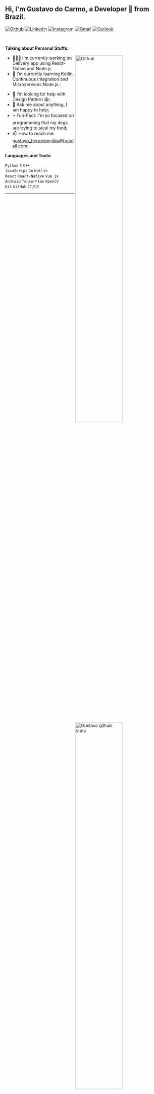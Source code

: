 <!-- Your title -->
## Hi, I'm Gustavo do Carmo, a Developer 🚀 from Brazil.

<!-- Your badges
You can use the website to generate badges: https://shields.io/
-->

[![Github](https://img.shields.io/badge/-Github-000?style=flat&logo=Github&logoColor=white)](https://github.com/gustavocarmoh)
[![Linkedin](https://img.shields.io/badge/-LinkedIn-blue?style=flat&logo=Linkedin&logoColor=white)](https://www.linkedin.com/in/gustavocamoh/)
[![Instagram](https://img.shields.io/badge/-Instagram-c13584?style=flat&labelColor=c13584&logo=instagram&logoColor=white)](https://www.instagram.com/gustavocarmoh/)
[![Gmail](https://img.shields.io/badge/-Gmail-c14438?style=flat&logo=Gmail&logoColor=white)](mailto:gustavo.carmoh@gmail.com)
[![Outlook](https://img.shields.io/badge/-Outlook-0078D4?style=flat&logo=Microsoft-Outlook&logoColor=white)](mailto:gustavo_hermenegildo@hotmail.com)

&nbsp;

<!-- Talking about you -->
**Talking about Personal Stuffs:**

<!-- Any image aligned to the right. Beware the width -->
<img width="55%" align="right" alt="Github" src="https://raw.githubusercontent.com/haoruilee/haoruilee/master/pic/pusheencode.gif" />

- 👨🏽‍💻 I’m currently working on Delivery app using React-Native and Node.js <!--[]();-->
- 🌱 I’m currently learning Kotlin, Continuous Integration and Microservices Node.js ; 
<!-- - 👯 I’m looking to collaborate on 🤝; -->
- 🤔 I’m looking for help with Design Pattern 😭;
- 💬 Ask me about anything, I am happy to help;
- ⚡️ Fun-Fact: I'm so focused on programming that my dogs are trying to steal my food;
- 📫 How to reach me: gustavo_hermenegildo@hotmail.com;

**Languages and Tools:** 

<!-- Your github readme stats
You can use this api: https://github.com/anuraghazra/github-readme-stats
-->
<p>
  <a href="https://gustavocarmoh.dev">
    <img width="55%" align="right" alt="Gustavo github stats" src="https://github-readme-stats.vercel.app/api?username=gustavocarmoh&show_icons=true&hide_border=true&count_private=true" />
  </a>
  
  <!-- Your languages and tools. Be careful with the alignment. 
  You can use this sites to get logos: https://www.vectorlogo.zone or https://simpleicons.org/
<code><img width="10%" src="https://github.com/abranhe/programming-languages-logos/blob/master/src/kotlin/kotlin_16x16.png"></code>
  -->
  <code>Python</code>
  <code>C</code>
  <code>C++</code>
  <br />
  <code>JavaScript</code>
  <code>Go</code>
  <code>Kotlin</code>
  <br />
  <code>React</code>
  <code>React-Native</code>
  <code>Vue.js</code>
  <br />
  <code>Android</code>
  <code>TensorFlow</code>
  <code>OpenCV</code>
  <br />
  <code>Git</code>
  <code>GitHub</code>
  <code>CI/CD</code>
  <br />
</p>

<!-- Your hits or visitors
site: http://hits.dwyl.com or https://visitor-badge.glitch.me
Both apis are in trouble due to the number of requests, if you know any other to register visitors, great
<!--
<p align="center">
  <a href="http://hits.dwyl.com/onimur/onimur" target="_blank">
    <img align="center" alt="HitCount" src="http://hits.dwyl.com/onimur/onimur.svg" />
  </a>
    <img align="center" alt="visitors" src="https://visitor-badge.glitch.me/badge?page_id=onimur.onimur" />
</p>
-->
<!--
## Support me
<!-- Your support, if you have it 
I created these images, feel free to use them.
-->
<!--
<p align="center">
  <a href="https://www.patreon.com/onimur" target="_blank">
    <img width="18%" alt="Check my Patreon" src="https://raw.githubusercontent.com/gustavocarmoh/.github/master/.resources/support-patreon.png"/>
  </a>
  <a href="https://www.paypal.com/cgi-bin/webscr?cmd=_donations&business=YUTBBKXR2XCPJ" target="_blank">
      <img width="18%" alt="Donate with Paypal" src="https://raw.githubusercontent.com/gustavocarmoh/.github/master/.resources/support-paypal.png"/>
  </a>
  <a href="https://www.buymeacoffee.com/onimur" target="_blank">
      <img width="18%" alt="Buy me a coffee" src="https://raw.githubusercontent.com/gustavocarmoh/.github/master/.resources/support-buy-coffee.png"/>
  </a>
</p>
-->
---

